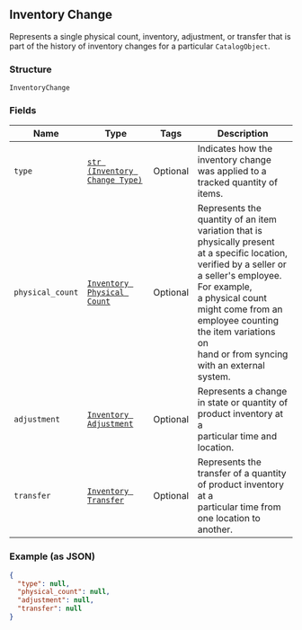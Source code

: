 ## Inventory Change

Represents a single physical count, inventory, adjustment, or transfer
that is part of the history of inventory changes for a particular
`CatalogObject`.

### Structure

`InventoryChange`

### Fields

| Name | Type | Tags | Description |
|  --- | --- | --- | --- |
| `type` | [`str (Inventory Change Type)`]($m/InventoryChangeType) | Optional | Indicates how the inventory change was applied to a tracked quantity of items. |
| `physical_count` | [`Inventory Physical Count`]($m/InventoryPhysicalCount) | Optional | Represents the quantity of an item variation that is physically present<br>at a specific location, verified by a seller or a seller's employee. For example,<br>a physical count might come from an employee counting the item variations on<br>hand or from syncing with an external system. |
| `adjustment` | [`Inventory Adjustment`]($m/InventoryAdjustment) | Optional | Represents a change in state or quantity of product inventory at a<br>particular time and location. |
| `transfer` | [`Inventory Transfer`]($m/InventoryTransfer) | Optional | Represents the transfer of a quantity of product inventory at a<br>particular time from one location to another. |

### Example (as JSON)

```json
{
  "type": null,
  "physical_count": null,
  "adjustment": null,
  "transfer": null
}
```

